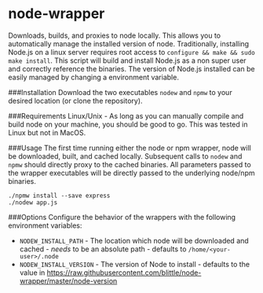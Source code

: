 node-wrapper
============

Downloads, builds, and proxies to node locally.  This allows you to automatically manage the installed version of node. Traditionally, installing Node.js on a linux server requires root access to `configure && make && sudo make install`. This script will build and install Node.js as a non super user and correctly reference the binaries. The version of Node.js installed can be easily managed by changing a environment variable.

###Installation
Download the two executables `nodew` and `npmw` to your desired location (or clone the repository).

###Requirements
Linux/Unix - As long as you can manually compile and build node on your machine, you should be good to go. This was tested in Linux but not in MacOS.

###Usage
The first time running either the node or npm wrapper, node will be downloaded, built, and cached locally. Subsequent calls to `nodew` and `npmw` should directly proxy to the cached binaries. All parameters passed to the wrapper executables will be directly passed to the underlying node/npm binaries.

```shell
./npmw install --save express
./nodew app.js
```

###Options
Configure the behavior of the wrappers with the following environment variables:
 * `NODEW_INSTALL_PATH` - The location which node will be downloaded and cached - *needs* to be an absolute path - defaults to `/home/<your-user>/.node`
 * `NODEW_INSTALL_VERSION` - The version of Node to install - defaults to the value in https://raw.githubusercontent.com/blittle/node-wrapper/master/node-version
